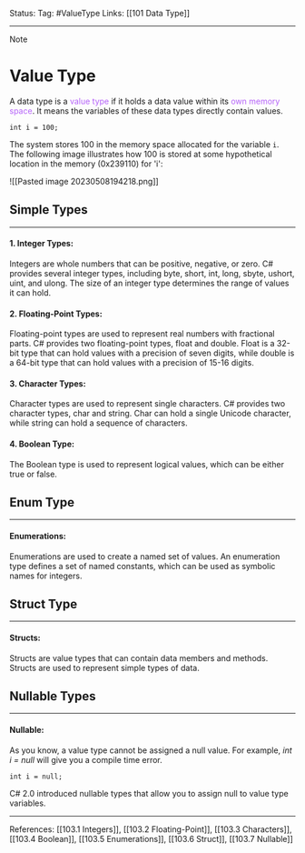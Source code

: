 Status: 
Tag: #ValueType 
Links: [[101 Data Type]]

---
> [!note] 
>  # Value Type

A data type is a <font style="color:#b562f9">value type</font> if it holds a data value within its <font style="color:#b562f9">own memory space</font>. It means the variables of these data types directly contain values.

``` run-csharp
int i = 100;
```

The system stores 100 in the memory space allocated for the variable `i`. The following image illustrates how 100 is stored at some hypothetical location in the memory (0x239110) for 'i':

![[Pasted image 20230508194218.png]]

## Simple Types
---
#### 1.  Integer Types: 

Integers are whole numbers that can be positive, negative, or zero. C# provides several integer types, including byte, short, int, long, sbyte, ushort, uint, and ulong. The size of an integer type determines the range of values it can hold.

#### 2.  Floating-Point Types:

Floating-point types are used to represent real numbers with fractional parts. C# provides two floating-point types, float and double. Float is a 32-bit type that can hold values with a precision of seven digits, while double is a 64-bit type that can hold values with a precision of 15-16 digits.

#### 3.  Character Types: 

Character types are used to represent single characters. C# provides two character types, char and string. Char can hold a single Unicode character, while string can hold a sequence of characters.

#### 4.  Boolean Type: 

The Boolean type is used to represent logical values, which can be either true or false.


## Enum Type
---
#### Enumerations: 

Enumerations are used to create a named set of values. An enumeration type defines a set of named constants, which can be used as symbolic names for integers.


## Struct Type
---
#### Structs: 

Structs are value types that can contain data members and methods. Structs are used to represent simple types of data.


## Nullable Types
---
#### Nullable:
As you know, a value type cannot be assigned a null value. For example, _int i = null_ will give you a compile time error.

``` run-csharp
int i = null;

```

C# 2.0 introduced nullable types that allow you to assign null to value type variables.

---
References: [[103.1 Integers]], [[103.2 Floating-Point]], [[103.3 Characters]], [[103.4 Boolean]], [[103.5 Enumerations]], [[103.6 Struct]], [[103.7 Nullable]]